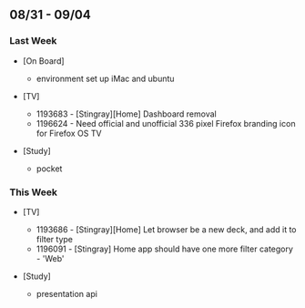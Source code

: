 ## 08/31 - 09/04 ##

### Last Week ###

* [On Board]
    - environment set up iMac and ubuntu
* [TV]
    - 1193683 - [Stingray][Home] Dashboard removal
    - 1196624 - Need official and unofficial 336 pixel Firefox branding icon for Firefox OS TV

* [Study]
	- pocket

### This Week ###

* [TV]
    - 1193686 - [Stingray][Home] Let browser be a new deck, and add it to filter type
    - 1196091 - [Stingray] Home app should have one more filter category - 'Web'

* [Study]
	- presentation api
